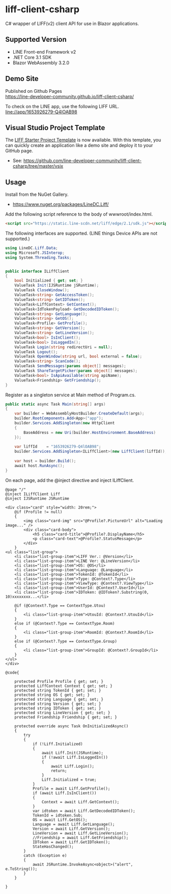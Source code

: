 # liff-client-csharp
C# wrapper of LIFF(v2) client API for use in Blazor applications.

## Supported Version
- LINE Front-end Framework v2
- .NET Core 3.1 SDK
- Blazor WebAssembly 3.2.0

## Demo Site 
Published on Github Pages  
https://line-developer-community.github.io/liff-client-csharp/

To check on the LINE app, use the following LIFF URL.  
[line://app/1653926279-Q4lOAB98](line://app/1653926279-Q4lOAB98)

## Visual Studio Project Template

The [LIFF Starter Project Template](https://marketplace.visualstudio.com/items?itemName=pierre3.LiffStarterCSharp) is now available. 
With this template, you can quickly create an application like a demo site and deploy it to your GitHub page.

- See: https://github.com/line-developer-community/liff-client-csharp/tree/master/vsix

## Usage
Install from the NuGet Gallery.
- https://www.nuget.org/packages/LineDC.Liff/


Add the following script reference to the body of wwwroot/index.html.

```html
<script src="https://static.line-scdn.net/liff/edge/2.1/sdk.js"></script>
```


The following interfaces are supported. (LINE things Device APIs are not supported.)
```cs
using LineDC.Liff.Data;
using Microsoft.JSInterop;
using System.Threading.Tasks;


public interface ILiffClient
{
    bool Initialized { get; set; }
    ValueTask Init(IJSRuntime jSRuntime);
    ValueTask CloseWindow();
    ValueTask<string> GetAccessToken();
    ValueTask<string> GetIDToken();
    ValueTask<LiffContext> GetContext();
    ValueTask<IdTokenPayload> GetDecodedIDToken();
    ValueTask<string> GetLanguage();
    ValueTask<string> GetOS();
    ValueTask<Profile> GetProfile();
    ValueTask<string> GetVersion();
    ValueTask<string> GetLineVersion();
    ValueTask<bool> IsInClient();
    ValueTask<bool> IsLoggedIn();
    ValueTask Login(string redirectUri = null);
    ValueTask Logout();
    ValueTask OpenWindow(string url, bool external = false);
    ValueTask<string> ScanCode();
    ValueTask SendMessages(params object[] messages);
    ValueTask ShareTargetPicker(params object[] messages);
    ValueTask<bool> IsApiAvailable(string apiName);
    ValueTask<Friendship> GetFriendship();
}
```

Register as a singleton service at Main method of Program.cs.
```cs
public static async Task Main(string[] args)
{
    var builder = WebAssemblyHostBuilder.CreateDefault(args);
    builder.RootComponents.Add<App>("app");
    builder.Services.AddSingleton(new HttpClient
    {
        BaseAddress = new Uri(builder.HostEnvironment.BaseAddress)
    });
    
    var liffId    = "1653926279-Q4lOAB98";
    builder.Services.AddSingleton<ILiffClient>(new LiffClient(liffId));
    
    var host = builder.Build();
    await host.RunAsync();
}
```

On each page, add the @inject directive and inject ILiffClient.

```cshtml
@page "/"
@inject ILiffClient Liff
@inject IJSRuntime JSRuntime

<div class="card" style="width: 20rem;">
    @if (Profile != null)
    {
        <img class="card-img" src="@Profile?.PictureUrl" alt="Loading image..." />
        <div class="card-body">
            <h5 class="card-title">@Profile?.DisplayName</h5>
            <p class="card-text">@Profile?.StatusMessage</p>
        </div>
    }
<ul class="list-group">
    <li class="list-group-item">LIFF Ver.: @Version</li>
    <li class="list-group-item">LINE Ver: @LineVersion</li>
    <li class="list-group-item">OS: @OS</li>
    <li class="list-group-item">Language: @Language</li>
    <li class="list-group-item">TokenId: @TokenId</li>
    <li class="list-group-item">Type: @Context?.Type</li>
    <li class="list-group-item">ViewType: @Context?.ViewType</li>
    <li class="list-group-item">UserId: @Context?.UserId</li>
    <li class="list-group-item">IDToken: @IDToken?.Substring(0, 10)xxxxxxxx...</li>

    @if (@Context?.Type == ContextType.Utou)
    {
        <li class="list-group-item">UtouId: @Context?.UtouId</li>
    }
    else if (@Context?.Type == ContextType.Room)
    {
        <li class="list-group-item">RoomId: @Context?.RoomId</li>
    }
    else if (@Context?.Type == ContextType.Group)
    {
        <li class="list-group-item">GroupId: @Context?.GroupId</li>
    }
</ul>
</div>

@code{

    protected Profile Profile { get; set; }
    protected LiffContext Context { get; set; }
    protected string TokenId { get; set; }
    protected string OS { get; set; }
    protected string Language { get; set; }
    protected string Version { get; set; }
    protected string IDToken { get; set; }
    protected string LineVersion { get; set; }
    protected Friendship Friendship { get; set; }

    protected override async Task OnInitializedAsync()
    {
        try
        {
            if (!Liff.Initialized)
            {
                await Liff.Init(JSRuntime);
                if (!await Liff.IsLoggedIn())
                {
                    await Liff.Login();
                    return;
                }
                Liff.Initialized = true;
            }
            Profile = await Liff.GetProfile();
            if (await Liff.IsInClient())
            {
                Context = await Liff.GetContext();
            }
            var idtoken = await Liff.GetDecodedIDToken();
            TokenId = idtoken.Sub;
            OS = await Liff.GetOS();
            Language = await Liff.GetLanguage();
            Version = await Liff.GetVersion();
            LineVersion = await Liff.GetLineVersion();
            //Friendship = await Liff.GetFriendship();
            IDToken = await Liff.GetIDToken();
            StateHasChanged();
        }
        catch (Exception e)
        {
            await JSRuntime.InvokeAsync<object>("alert", e.ToString());
        }
    }

}


```
